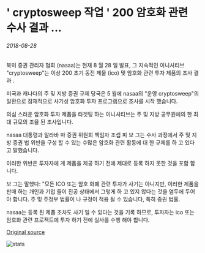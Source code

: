 # ' cryptosweep 작업 ' 200 암호화 관련 수사 결과 ...

###### 2018-08-28

북미 증권 관리자 협회 (nasaa)는 현재 8 월 28 일 발표, 그 지속적인 이니셔티브 "cryptosweep"는 이상 200 초기 동전 제물 (ico) 및 암호화 관련 투자 제품의 조사 결과 .

미국과 캐나다의 주 및 지방 증권 규제 당국은 5 월에 nasaa의 "운영 cryptosweep"의 일환으로 잠재적으로 사기성 암호화 투자 프로그램으로 조사를 시작 했습니다.

의심 스러운 암호화 투자 제품을 타겟팅 하는 이니셔티브는 주 및 지방 공무원에의 한 최대 규모의 조율 된 조사입니다.

nasaa 대통령과 알라바 마 증권 위원회 책임자 조셉 피 보 그는 수사 과정에서 주 및 지방 증권 법 위반을 구성 할 수 있는 수많은 암호화 관련 활동에 대 한 규제를 하 고 있다고 말했습니다.

이러한 위반은 투자자에 게 제품을 제공 하기 전에 제대로 등록 하지 못한 것을 포함 합니다.

보 그는 말했다: "모든 ICO 또는 암호 화폐 관련 투자가 사기는 아니지만, 이러한 제품을 판매 하는 개인과 기업 들이 진공 상태에서 그렇게 하 고 있지 않다는 것을 염두에 두어야 합니다. 주 및 주정부 법률이 나 규정이 적용 될 수 있습니다, 특히 증권 법률.

nasaa는 등록 된 제품 조차도 사기 일 수 있다는 것을 기록 하므로, 투자자는 ico 또는 암호화 관련 프로젝트에 투자 하기 전에 실사를 수행 해야 합니다.

[Original source](https://cointelegraph.com/news/operation-cryptosweep-results-in-200-crypto-related-investigations)

![stats](https://c.statcounter.com/11760860/0/a89fa40b/1/ "stats")